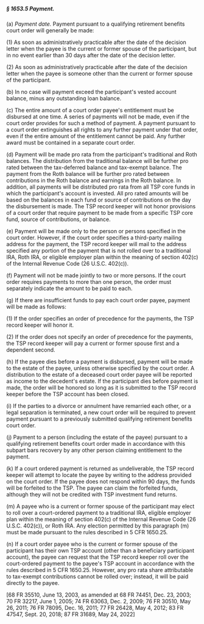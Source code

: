 ##### § 1653.5 Payment. #####

(a) *Payment date.* Payment pursuant to a qualifying retirement benefits court order will generally be made:

(1) As soon as administratively practicable after the date of the decision letter when the payee is the current or former spouse of the participant, but in no event earlier than 30 days after the date of the decision letter.

(2) As soon as administratively practicable after the date of the decision letter when the payee is someone other than the current or former spouse of the participant.

(b) In no case will payment exceed the participant's vested account balance, minus any outstanding loan balance.

(c) The entire amount of a court order payee's entitlement must be disbursed at one time. A series of payments will not be made, even if the court order provides for such a method of payment. A payment pursuant to a court order extinguishes all rights to any further payment under that order, even if the entire amount of the entitlement cannot be paid. Any further award must be contained in a separate court order.

(d) Payment will be made pro rata from the participant's traditional and Roth balances. The distribution from the traditional balance will be further pro rated between the tax-deferred balance and tax-exempt balance. The payment from the Roth balance will be further pro rated between contributions in the Roth balance and earnings in the Roth balance. In addition, all payments will be distributed pro rata from all TSP core funds in which the participant's account is invested. All pro rated amounts will be based on the balances in each fund or source of contributions on the day the disbursement is made. The TSP record keeper will not honor provisions of a court order that require payment to be made from a specific TSP core fund, source of contributions, or balance.

(e) Payment will be made only to the person or persons specified in the court order. However, if the court order specifies a third-party mailing address for the payment, the TSP record keeper will mail to the address specified any portion of the payment that is not rolled over to a traditional IRA, Roth IRA, or eligible employer plan within the meaning of section 402(c) of the Internal Revenue Code (26 U.S.C. 402(c)).

(f) Payment will not be made jointly to two or more persons. If the court order requires payments to more than one person, the order must separately indicate the amount to be paid to each.

(g) If there are insufficient funds to pay each court order payee, payment will be made as follows:

(1) If the order specifies an order of precedence for the payments, the TSP record keeper will honor it.

(2) If the order does not specify an order of precedence for the payments, the TSP record keeper will pay a current or former spouse first and a dependent second.

(h) If the payee dies before a payment is disbursed, payment will be made to the estate of the payee, unless otherwise specified by the court order. A distribution to the estate of a deceased court order payee will be reported as income to the decedent's estate. If the participant dies before payment is made, the order will be honored so long as it is submitted to the TSP record keeper before the TSP account has been closed.

(i) If the parties to a divorce or annulment have remarried each other, or a legal separation is terminated, a new court order will be required to prevent payment pursuant to a previously submitted qualifying retirement benefits court order.

(j) Payment to a person (including the estate of the payee) pursuant to a qualifying retirement benefits court order made in accordance with this subpart bars recovery by any other person claiming entitlement to the payment.

(k) If a court ordered payment is returned as undeliverable, the TSP record keeper will attempt to locate the payee by writing to the address provided on the court order. If the payee does not respond within 90 days, the funds will be forfeited to the TSP. The payee can claim the forfeited funds, although they will not be credited with TSP investment fund returns.

(m) A payee who is a current or former spouse of the participant may elect to roll over a court-ordered payment to a traditional IRA, eligible employer plan within the meaning of section 402(c) of the Internal Revenue Code (26 U.S.C. 402(c)), or Roth IRA. Any election permitted by this paragraph (m) must be made pursuant to the rules described in 5 CFR 1650.25.

(n) If a court order payee who is the current or former spouse of the participant has their own TSP account (other than a beneficiary participant account), the payee can request that the TSP record keeper roll over the court-ordered payment to the payee's TSP account in accordance with the rules described in 5 CFR 1650.25. However, any pro rata share attributable to tax-exempt contributions cannot be rolled over; instead, it will be paid directly to the payee.

[68 FR 35510, June 13, 2003, as amended at 68 FR 74451, Dec. 23, 2003; 70 FR 32217, June 1, 2005; 74 FR 63063, Dec. 2, 2009; 76 FR 30510, May 26, 2011; 76 FR 78095, Dec. 16, 2011; 77 FR 26428, May 4, 2012; 83 FR 47547, Sept. 20, 2018; 87 FR 31689, May 24, 2022]